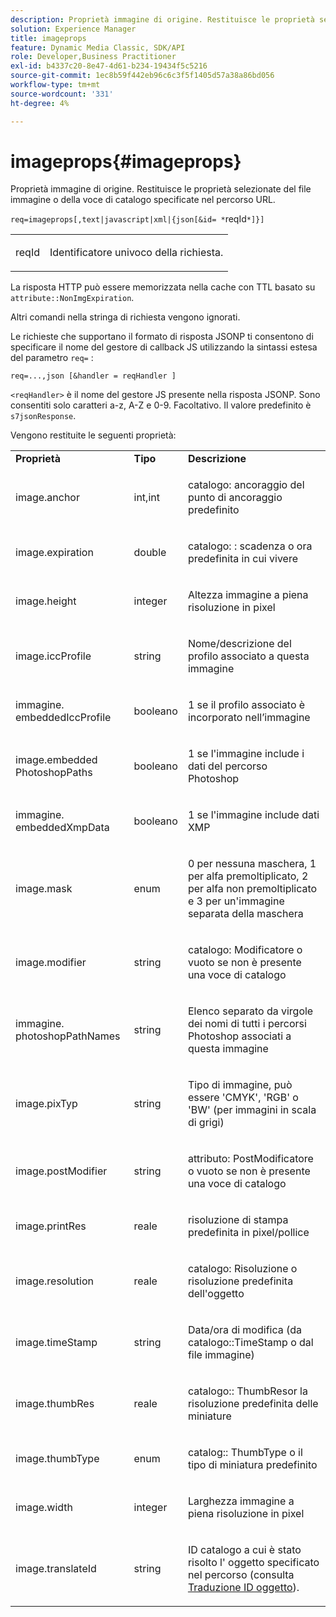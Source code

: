 ```yaml
---
description: Proprietà immagine di origine. Restituisce le proprietà selezionate del file immagine o della voce di catalogo specificate nel percorso URL.
solution: Experience Manager
title: imageprops
feature: Dynamic Media Classic, SDK/API
role: Developer,Business Practitioner
exl-id: b4337c20-8e47-4d61-b234-19434f5c5216
source-git-commit: 1ec8b59f442eb96c6c3f5f1405d57a38a86bd056
workflow-type: tm+mt
source-wordcount: '331'
ht-degree: 4%

---
```


# imageprops{#imageprops}

Proprietà immagine di origine. Restituisce le proprietà selezionate del file immagine o della voce di catalogo specificate nel percorso URL.

`req=imageprops[,text|javascript|xml|{json[&id= *`reqId`*]}]`

<table id="simpletable_8E03127D50444CA7878A6B08E866EE2E"> 
 <tr class="strow"> 
  <td class="stentry"> <p><span class="codeph"><span class="varname"> reqId</span></span> </p> </td> 
  <td class="stentry"> <p>Identificatore univoco della richiesta. </p></td> 
 </tr> 
</table>

La risposta HTTP può essere memorizzata nella cache con TTL basato su `attribute::NonImgExpiration`.

Altri comandi nella stringa di richiesta vengono ignorati.

Le richieste che supportano il formato di risposta JSONP ti consentono di specificare il nome del gestore di callback JS utilizzando la sintassi estesa del parametro `req=` :

`req=...,json [&handler = reqHandler ]`

`<reqHandler>` è il nome del gestore JS presente nella risposta JSONP. Sono consentiti solo caratteri a-z, A-Z e 0-9. Facoltativo. Il valore predefinito è `s7jsonResponse`.

Vengono restituite le seguenti proprietà:

<table id="table_5F289E2E21594A5598DF98E65DEDDFA0"> 
 <tbody> 
  <tr> 
   <td> <b> Proprietà</b> </td> 
   <td> <b> Tipo</b> </td> 
   <td> <b> Descrizione</b> </td> 
  </tr> 
  <tr> 
   <td> <p> <span class="codeph"> image.anchor</span> </p> </td> 
   <td> <p> int,int </p> </td> 
   <td> <p> <span class="codeph"> catalogo: </span> ancoraggio del punto di ancoraggio predefinito </p> </td> 
  </tr> 
  <tr> 
   <td> <p> <span class="codeph"> image.expiration</span> </p> </td> 
   <td> <p> double </p> </td> 
   <td> <p> <span class="codeph"> catalogo: </span> : scadenza o ora predefinita in cui vivere </p> </td> 
  </tr> 
  <tr> 
   <td> <p> <span class="codeph"> image.height</span> </p> </td> 
   <td> <p> integer </p> </td> 
   <td> <p>Altezza immagine a piena risoluzione in pixel </p> </td> 
  </tr> 
  <tr> 
   <td> <p> <span class="codeph"> image.iccProfile</span> </p> </td> 
   <td> <p> string </p> </td> 
   <td> <p> Nome/descrizione del profilo associato a questa immagine </p> </td> 
  </tr> 
  <tr> 
   <td> <p> <span class="codeph"> immagine. embeddedIccProfile</span> </p> </td> 
   <td> <p> booleano </p> </td> 
   <td> <p> 1 se il profilo associato è incorporato nell’immagine </p> </td> 
  </tr> 
  <tr> 
   <td> <p> <span class="codeph"> image.embedded PhotoshopPaths</span> </p> </td> 
   <td> <p> booleano </p> </td> 
   <td> <p> 1 se l'immagine include i dati del percorso Photoshop </p> </td> 
  </tr> 
  <tr> 
   <td> <p> <span class="codeph"> immagine. embeddedXmpData</span> </p> </td> 
   <td> <p> booleano </p> </td> 
   <td> <p> 1 se l'immagine include dati XMP </p> </td> 
  </tr> 
  <tr> 
   <td> <p> <span class="codeph"> image.mask</span> </p> </td> 
   <td> <p> enum </p> </td> 
   <td> <p> 0 per nessuna maschera, 1 per alfa premoltiplicato, 2 per alfa non premoltiplicato e 3 per un'immagine separata della maschera </p> </td> 
  </tr> 
  <tr> 
   <td> <p> <span class="codeph"> image.modifier</span> </p> </td> 
   <td> <p> string </p> </td> 
   <td> <p> <span class="codeph"> catalogo: </span> Modificatore o vuoto se non è presente una voce di catalogo </p> </td> 
  </tr> 
  <tr> 
   <td> <p> <span class="codeph"> immagine. photoshopPathNames</span> </p> </td> 
   <td> <p> string </p> </td> 
   <td> <p> Elenco separato da virgole dei nomi di tutti i percorsi Photoshop associati a questa immagine </p> </td> 
  </tr> 
  <tr> 
   <td> <p> <span class="codeph"> image.pixTyp</span> </p> </td> 
   <td> <p> string </p> </td> 
   <td> <p> Tipo di immagine, può essere 'CMYK', 'RGB' o 'BW' (per immagini in scala di grigi) </p> </td> 
  </tr> 
  <tr> 
   <td> <p> <span class="codeph"> image.postModifier</span> </p> </td> 
   <td> <p> string </p> </td> 
   <td> <p> <span class="codeph"> attributo: </span> PostModificatore o vuoto se non è presente una voce di catalogo </p> </td> 
  </tr> 
  <tr> 
   <td> <p> <span class="codeph"> image.printRes</span> </p> </td> 
   <td> <p> reale </p> </td> 
   <td> <p> risoluzione di stampa predefinita in pixel/pollice </p> </td> 
  </tr> 
  <tr> 
   <td> <p> <span class="codeph"> image.resolution</span> </p> </td> 
   <td> <p> reale </p> </td> 
   <td> <p> <span class="codeph"> catalogo: </span> Risoluzione o risoluzione predefinita dell'oggetto </p> </td> 
  </tr> 
  <tr> 
   <td> <p> <span class="codeph"> image.timeStamp</span> </p> </td> 
   <td> <p> string </p> </td> 
   <td> <p>Data/ora di modifica (da <span class="codeph"> catalogo::TimeStamp</span> o dal file immagine) </p> </td> 
  </tr> 
  <tr> 
   <td> <p> <span class="codeph"> image.thumbRes</span> </p> </td> 
   <td> <p> reale </p> </td> 
   <td> <p> <span class="codeph"> catalogo::</span> ThumbResor la risoluzione predefinita delle miniature </p> </td> 
  </tr> 
  <tr> 
   <td> <p> <span class="codeph"> image.thumbType</span> </p> </td> 
   <td> <p> enum </p> </td> 
   <td> <p> <span class="codeph"> catalog::</span> ThumbType o il tipo di miniatura predefinito </p> </td> 
  </tr> 
  <tr> 
   <td> <p> <span class="codeph"> image.width</span> </p> </td> 
   <td> <p> integer </p> </td> 
   <td> <p> Larghezza immagine a piena risoluzione in pixel </p> </td> 
  </tr> 
  <tr> 
   <td> <p> <span class="codeph"> image.translateId</span> </p> </td> 
   <td> <p> string </p> </td> 
   <td> <p> ID catalogo a cui è stato risolto l' <span class="varname"> oggetto</span> specificato nel percorso (consulta <a href="../../../../../../is-api/http-ref/image-serving-api-ref/c-http-protocol-reference/c-syntax-and-features/r-object-id-translation.md#reference-cf3e34e6cbb346d69ded9982bfdef414" type="reference" format="dita" scope="local"> Traduzione ID oggetto</a>). </p> </td> 
  </tr> 
 </tbody> 
</table>

